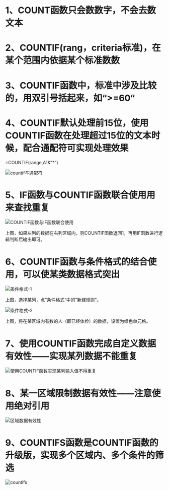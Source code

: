 # 1、COUNT函数只会数数字，不会去数文本

 

# 2、COUNTIF(rang，criteria标准)，在某个范围内依据某个标准数数



# 3、COUNTIF函数中，标准中涉及比较的，用双引号括起来，如“>=60“



# 4、COUNTIF默认处理前15位，使用COUNTIF函数在处理超过15位的文本时候，配合通配符可实现处理效果

=COUNTIF(range,A1&"*")

![countif与通配符](D:\StudyMaterials\IT技术学习\1、Excel\王佩丰Excel24讲笔记\章节二\第九讲图片\countif与通配符.png)

  

# 5、IF函数与COUNTIF函数联合使用用来查找重复

![COUNTIF函数与IF函数联合使用](D:\StudyMaterials\IT技术学习\1、Excel\王佩丰Excel24讲笔记\章节二\第九讲图片\COUNTIF函数与IF函数联合使用.png)

上图，如果左列的数据在右列区域内，则COUNTIF函数返回1，再用IF函数进行逻辑判断后输出即可。



# 6、COUNTIF函数与条件格式的结合使用，可以使某类数据格式突出

![条件格式-1](D:\StudyMaterials\IT技术学习\1、Excel\王佩丰Excel24讲笔记\章节二\第九讲图片\条件格式-1.png)

上图，选择某列，点”条件格式“中的”新建规则”。

![条件格式-2](D:\StudyMaterials\IT技术学习\1、Excel\王佩丰Excel24讲笔记\章节二\第九讲图片\条件格式-2.png)

上图，将在某区域内有数的人（即已经体检）的数据，设置为绿色单元格。



# 7、使用COUNTIF函数完成自定义数据有效性——实现某列数据不能重复

![使用COUNTIF函数实现某列输入值不得重复](D:\StudyMaterials\IT技术学习\1、Excel\王佩丰Excel24讲笔记\章节二\第九讲图片\使用COUNTIF函数实现某列输入值不得重复.png)



# 8、某一区域限制数据有效性——注意使用绝对引用

![区域数据有效性](D:\StudyMaterials\IT技术学习\1、Excel\王佩丰Excel24讲笔记\章节二\第九讲图片\区域数据有效性.png)



# 9、COUNTIFS函数是COUNTIF函数的升级版，实现多个区域内、多个条件的筛选

![countifs](D:\StudyMaterials\IT技术学习\1、Excel\王佩丰Excel24讲笔记\章节二\第九讲图片\countifs.png)